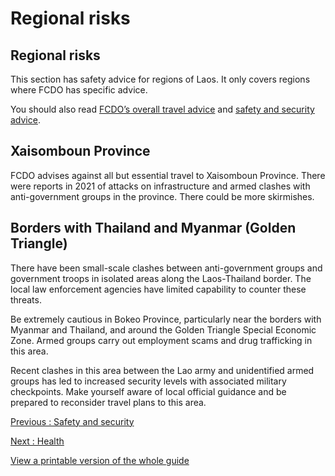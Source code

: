 # Regional risks

## Regional risks

This section has safety advice for regions of Laos. It only covers regions where FCDO has specific advice.

You should also read [FCDO’s overall travel advice](/foreign-travel-advice/laos) and [safety and security advice](/foreign-travel-advice/laos/safety-and-security).

## Xaisomboun Province

FCDO advises against all but essential travel to Xaisomboun Province. There were reports in 2021 of attacks on infrastructure and armed clashes with anti-government groups in the province. There could be more skirmishes.

## Borders with Thailand and Myanmar (Golden Triangle)

There have been small-scale clashes between anti-government groups and government troops in isolated areas along the Laos-Thailand border. The local law enforcement agencies have limited capability to counter these threats.

Be extremely cautious in Bokeo Province, particularly near the borders with Myanmar and Thailand, and around the Golden Triangle Special Economic Zone. Armed groups carry out employment scams and drug trafficking in this area.

Recent clashes in this area between the Lao army and unidentified armed groups has led to increased security levels with associated military checkpoints. Make yourself aware of local official guidance and be prepared to reconsider travel plans to this area.

[Previous
:
Safety and security](/foreign-travel-advice/laos/safety-and-security)

[Next
:
Health](/foreign-travel-advice/laos/health)

[View a printable version of the whole guide](/foreign-travel-advice/laos/print)